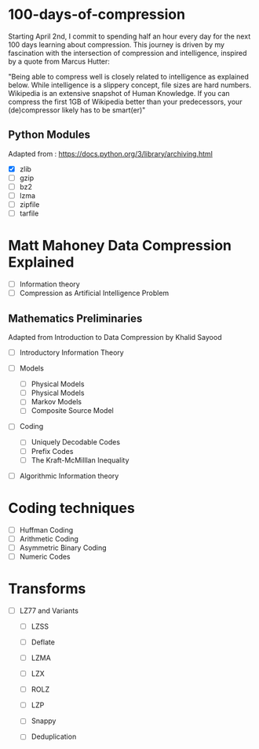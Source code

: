 # 100-days-of-compression
Starting April 2nd, I commit to spending half an hour every day for the next 100 days learning about compression. This journey is driven by my fascination with the intersection of compression and intelligence, inspired by a quote from Marcus Hutter:

"Being able to compress well is closely related to intelligence as explained below. While intelligence is a slippery concept, file sizes are hard numbers. Wikipedia is an extensive snapshot of Human Knowledge. If you can compress the first 1GB of Wikipedia better than your predecessors, your (de)compressor likely has to be smart(er)"

## Python Modules
Adapted from : https://docs.python.org/3/library/archiving.html
- [x] zlib 
- [ ] gzip 
- [ ] bz2
- [ ] lzma
- [ ] zipfile
- [ ] tarfile

# Matt Mahoney Data Compression Explained

- [ ] Information theory
 - [ ]   Compression as Artificial Intelligence Problem

## Mathematics Preliminaries
Adapted from Introduction to Data Compression by Khalid Sayood
- [ ] Introductory Information Theory
- [ ] Models
  - [ ] Physical Models
  - [ ] Physical Models
  - [ ] Markov Models
  - [ ] Composite Source Model
- [ ] Coding
  - [ ] Uniquely Decodable Codes
  - [ ] Prefix Codes
  - [ ] The Kraft-McMilllan Inequality
- [ ] Algorithmic Information theory


# Coding techniques

- [ ] Huffman Coding
- [ ] Arithmetic Coding
- [ ] Asymmetric Binary Coding
- [ ] Numeric Codes

# Transforms

- [ ] LZ77 and Variants
  - [ ] LZSS
  - [ ] Deflate
  - [ ] LZMA
  - [ ]  LZX
  - [ ]  ROLZ
  - [ ]  LZP
  - [ ]  Snappy
  - [ ]  Deduplication

  
